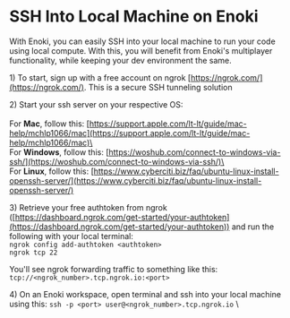 # SSH Into Local Machine on Enoki

With Enoki, you can easily SSH into your local machine to run your code using local compute. With this, you will benefit from Enoki's multiplayer functionality, while keeping your dev environment the same.

1\) To start, sign up with a free account on ngrok [https://ngrok.com/](https://ngrok.com/). This is a secure SSH tunneling solution&#x20;

2\) Start your ssh server on your respective OS: \
\
For **Mac**, follow this: [https://support.apple.com/lt-lt/guide/mac-help/mchlp1066/mac](https://support.apple.com/lt-lt/guide/mac-help/mchlp1066/mac)\
\
For **Windows**, follow this: [https://woshub.com/connect-to-windows-via-ssh/](https://woshub.com/connect-to-windows-via-ssh/)\
\
For **Linux**, follow this: [https://www.cyberciti.biz/faq/ubuntu-linux-install-openssh-server/](https://www.cyberciti.biz/faq/ubuntu-linux-install-openssh-server/)

3\) Retrieve your free authtoken from ngrok ([https://dashboard.ngrok.com/get-started/your-authtoken](https://dashboard.ngrok.com/get-started/your-authtoken)) and run the following with your local terminal:\
`ngrok config add-authtoken <authtoken>`\
`ngrok tcp 22`

You'll see ngrok forwarding traffic to something like this: `tcp://<ngrok_number>.tcp.ngrok.io:<port>`

4\) On an Enoki workspace, open terminal and ssh into your local machine using this: `ssh -p <port> user@<ngrok_number>.tcp.ngrok.io` \
